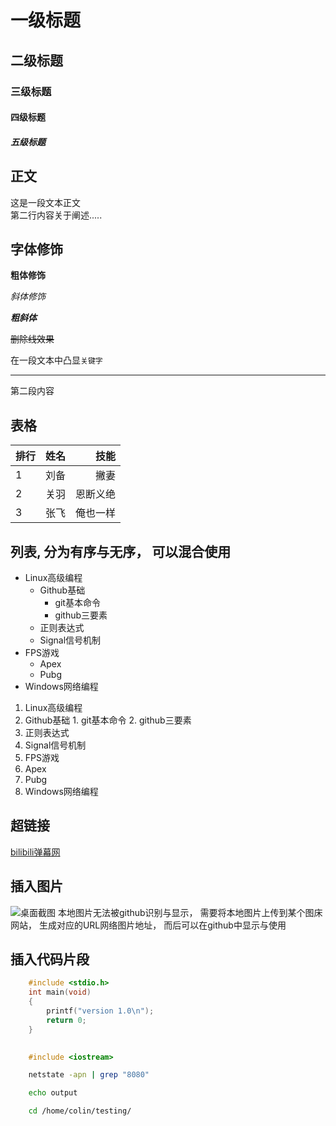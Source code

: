 



# 一级标题
## 二级标题
### 三级标题
#### 四级标题
##### 五级标题


## 正文
  这是一段文本正文<br>
第二行内容关于阐述.....<br>

## 字体修饰

**粗体修饰**

*斜体修饰*

***粗斜体***

~~删除线效果~~

在一段文本中凸显`关键字`

-----------------------

第二段内容

## 表格
|排行|姓名|技能|
--|:--:|--:
|1|刘备|撇妻|
|2|关羽|恩断义绝|
|3|张飞|俺也一样|


## 列表, 分为有序与无序， 可以混合使用
* Linux高级编程
  * Github基础
    * git基本命令
    * github三要素
  * 正则表达式
  * Signal信号机制
* FPS游戏
  * Apex
  * Pubg
* Windows网络编程

1. Linux高级编程
  1. Github基础
    1. git基本命令
    2. github三要素
  2. 正则表达式
  3. Signal信号机制
2. FPS游戏
  1. Apex
  2. Pubg
3. Windows网络编程

## 超链接
[bilibili弹幕网](https://www.bilibili.com "点击去世")

## 插入图片

![桌面截图](C://Users//cui88//Desktop//222.jpg "点击复活")
 	本地图片无法被github识别与显示， 需要将本地图片上传到某个图床网站， 生成对应的URL网络图片地址， 而后可以在github中显示与使用


## 插入代码片段

```c
	#include <stdio.h>
	int main(void)
	{
		printf("version 1.0\n");
		return 0;
	}
	
```
```cpp
	#include <iostream>
```
```bash
	netstate -apn | grep "8080"

	echo output

	cd /home/colin/testing/
```
